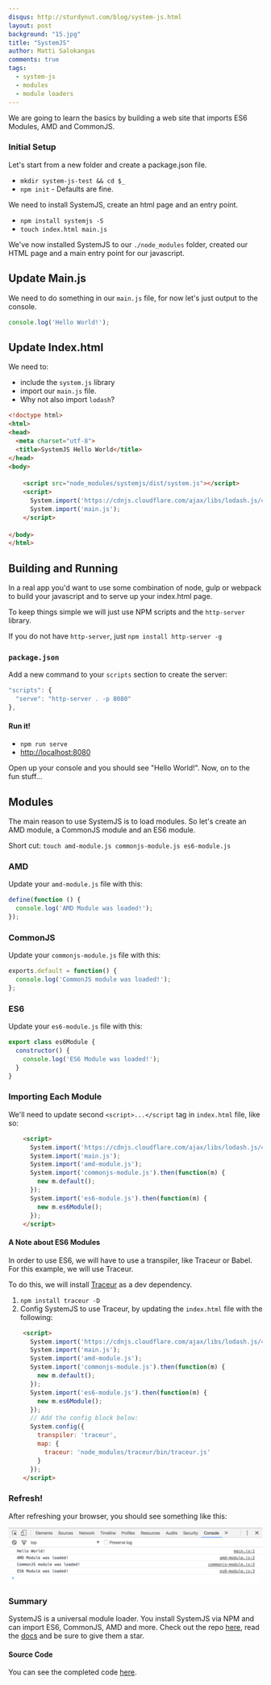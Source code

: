 ```yaml
---
disqus: http://sturdynut.com/blog/system-js.html
layout: post
background: "15.jpg"
title: "SystemJS"
author: Matti Salokangas
comments: true
tags:
  - system-js
  - modules
  - module loaders
---
```


We are going to learn the basics by building a web site that imports ES6 Modules, AMD and CommonJS.

### Initial Setup

Let's start from a new folder and create a package.json file.

* `mkdir system-js-test && cd $_`
* `npm init` - Defaults are fine.

We need to install SystemJS, create an html page and an entry point.

* `npm install systemjs -S`
* `touch index.html main.js`

We've now installed SystemJS to our `./node_modules` folder, created our HTML page and a main entry point for our javascript.

## Update Main.js

We need to do something in our `main.js` file, for now let's just output to the console.

```javascript
console.log('Hello World!');
```

## Update Index.html

We need to:

 * include the `system.js` library
 * import our `main.js` file.
 * Why not also import `lodash`?

```html
<!doctype html>
<html>
<head>
  <meta charset="utf-8">
  <title>SystemJS Hello World</title>
</head>
<body>

    <script src="node_modules/systemjs/dist/system.js"></script>
    <script>
      System.import('https://cdnjs.cloudflare.com/ajax/libs/lodash.js/4.13.1/lodash.min.js');
      System.import('main.js');
    </script>

</body>
</html>
```

## Building and Running

In a real app you'd want to use some combination of node, gulp or webpack to build your javascript and to serve up your index.html page.

To keep things simple we will just use NPM scripts and the `http-server` library.

If you do not have `http-server`, just `npm install http-server -g`

### `package.json`

Add a new command to your `scripts` section to create the server:

```javascript
"scripts": {
  "serve": "http-server . -p 8080"
},
```

#### Run it!

* `npm run serve`
* [http://localhost:8080](http://localhost:8080)

Open up your console and you should see "Hello World!".  Now, on to the fun stuff...

## Modules

The main reason to use SystemJS is to load modules. So let's create an AMD module, a CommonJS module and an ES6 module.

Short cut: `touch amd-module.js commonjs-module.js es6-module.js`

### AMD

Update your `amd-module.js` file with this:

```javascript
define(function () {
  console.log('AMD Module was loaded!');
});
```

### CommonJS

Update your `commonjs-module.js` file with this:

```javascript
exports.default = function() {
  console.log('CommonJS module was loaded!');
};
```

### ES6

Update your `es6-module.js` file with this:

```javascript
export class es6Module {
  constructor() {
    console.log('ES6 Module was loaded!');
  }
}
```

### Importing Each Module

We'll need to update second `<script>...</script` tag in `index.html` file, like so:

```html
    <script>
      System.import('https://cdnjs.cloudflare.com/ajax/libs/lodash.js/4.13.1/lodash.min.js');
      System.import('main.js');
      System.import('amd-module.js');
      System.import('commonjs-module.js').then(function(m) {
        new m.default();
      });
      System.import('es6-module.js').then(function(m) {
        new m.es6Module();
      });
    </script>
```

#### A Note about ES6 Modules

In order to use ES6, we will have to use a transpiler, like Traceur or Babel.  For this example, we will use Traceur.

To do this, we will install [Traceur](https://github.com/google/traceur-compiler/) as a dev dependency.

1.  `npm install traceur -D`
2.  Config SystemJS to use Traceur, by updating the `index.html` file with the following:

```html
    <script>
      System.import('https://cdnjs.cloudflare.com/ajax/libs/lodash.js/4.13.1/lodash.min.js');
      System.import('main.js');
      System.import('amd-module.js');
      System.import('commonjs-module.js').then(function(m) {
        new m.default();
      });
      System.import('es6-module.js').then(function(m) {
        new m.es6Module();
      });
      // Add the config block below:
      System.config({
        transpiler: 'traceur',
        map: {
          traceur: 'node_modules/traceur/bin/traceur.js'
        }
      });
    </script>
```

### Refresh!

After refreshing your browser, you should see something like this:

![image](/images/posts/systemjs/console.png)

### Summary

SystemJS is a universal module loader.  You install SystemJS via NPM and can import ES6, CommonJS, AMD and more.  Check out the repo
[here](https://github.com/systemjs/systemjs), read the [docs](https://github.com/systemjs/systemjs/blob/master/docs/overview.md) and be sure to give them a star.

#### Source Code

You can see the completed code [here](https://github.com/sturdynut/system-js-demo).